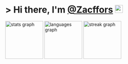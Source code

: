 ### <h1 align="left">&gt; Hi there, I'm <a href="https://github.com/Zacffors" target="_blank">@Zacffors</a> <img src="https://media.giphy.com/media/hvRJCLFzcasrR4ia7z/giphy.gif" width="25"> </h1>

  <img src="https://github-readme-stats.vercel.app/api?username=Zacffors&hide_title=false&hide_rank=false&show_icons=true&include_all_commits=true&count_private=true&disable_animations=false&theme=holi&locale=en&hide_border=true&order=1" height="120" alt="stats graph"  />
  <img src="https://github-readme-stats.vercel.app/api/top-langs?username=DeveloperTharan&locale=en&hide_title=false&layout=compact&card_width=320&langs_count=8&theme=vue-dark&hide_border=true&order=2&custom_title=%F0%9F%93%8A%20This%20Week%20I%20Spent%20My%20Time%20On:" height="120" alt="languages graph"  />
  <img src="https://streak-stats.demolab.com?user=DeveloperTharan&locale=en&mode=daily&theme=vue-dark&hide_border=true&border_radius=5&order=3" height="120" alt="streak graph"  />
